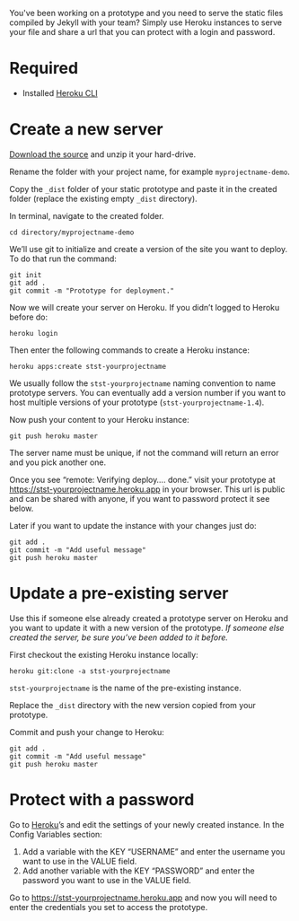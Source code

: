 You've been working on a prototype and you need to serve the static files compiled by Jekyll with your team?
Simply use Heroku instances to serve your file and share a url that you can protect with a login and password.

# Required
* Installed [Heroku CLI](https://devcenter.heroku.com/articles/heroku-cli)

# Create a new server

[Download the source](https://github.com/centraldesign/heroku-static-prototype/archive/master.zip) and unzip it your hard-drive.

Rename the folder with your project name, for example ```myprojectname-demo```.

Copy the ```_dist``` folder of your static prototype and paste it in the created folder (replace the existing empty ```_dist``` directory).

In terminal, navigate to the created folder.

```
cd directory/myprojectname-demo
```

We’ll use git to initialize and create a version of the site you want to deploy. To do that run the command:

```
git init
git add .
git commit -m "Prototype for deployment."
```

Now we will create your server on Heroku. If you didn’t logged to Heroku before do:

```
heroku login
```

Then enter the following commands to create a Heroku instance:

```
heroku apps:create stst-yourprojectname
```

We usually follow the ```stst-yourprojectname``` naming convention to name prototype servers. You can eventually add a version number if you want to host multiple versions of your prototype (```stst-yourprojectname-1.4```).

Now push your content to your Heroku instance:

```
git push heroku master
```

The server name must be unique, if not the command will return an error and you pick another one.

Once you see “remote: Verifying deploy…. done.” visit your prototype at https://stst-yourprojectname.heroku.app in your browser. This url is public and can be shared with anyone, if you want to password protect it see below.

Later if you want to update the instance with your changes just do:

```
git add .
git commit -m "Add useful message"
git push heroku master
```

# Update a pre-existing server
Use this if someone else already created a prototype server on Heroku and you want to update it with a new version of the prototype.
_If someone else created the server, be sure you’ve been added to it before._

First checkout the existing Heroku instance locally:

```
heroku git:clone -a stst-yourprojectname
```

```stst-yourprojectname``` is the name of the pre-existing instance.

Replace the ```_dist``` directory with the new version copied from your prototype.

Commit and push your change to Heroku:

```
git add .
git commit -m "Add useful message"
git push heroku master
```

# Protect with a password

Go to [Heroku](https://www.heroku.com)’s and edit the settings of your newly created instance.
In the Config Variables section:

1. Add a variable with the KEY “USERNAME” and enter the username you want to use in the VALUE field.
2. Add another variable with the KEY “PASSWORD” and enter the password you want to use in the VALUE field.

Go to https://stst-yourprojectname.heroku.app and now you will need to enter the credentials you set to access the prototype.
